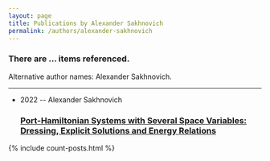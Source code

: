 ```yaml
---
layout: page
title: Publications by Alexander Sakhnovich
permalink: /authors/alexander-sakhnovich
---
```


<h3 id="number-posts">There are ... items referenced.</h3>
<p id='info-authors'>Alternative author names: Alexander Sakhnovich.</p>
<hr />
<ul class="post-list">
<li><span class='post-meta'>2022 -- Alexander Sakhnovich</span><h3><a class='post-link' href="{{ site.baseurl }}/port-hamiltonian-systems-with-several-space-variables-dressing-explicit-solutions-and-energy-relations">Port-Hamiltonian Systems with Several Space Variables: Dressing, Explicit Solutions and Energy Relations</a></h3></li>

</ul>
{% include count-posts.html %}
